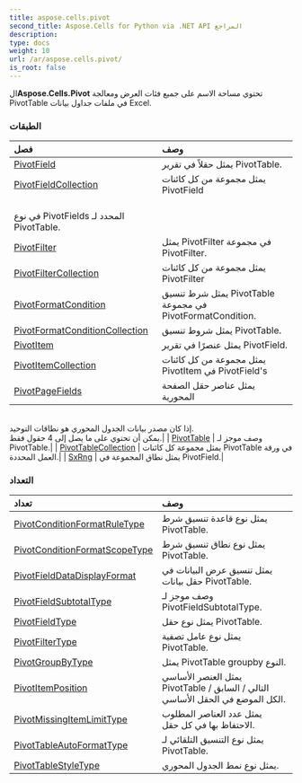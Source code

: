 ```yaml
---
title: aspose.cells.pivot
second_title: Aspose.Cells for Python via .NET API المراجع
description:
type: docs
weight: 10
url: /ar/aspose.cells.pivot/
is_root: false
---
```

 ال**Aspose.Cells.Pivot** تحتوي مساحة الاسم على جميع فئات العرض ومعالجة PivotTable في ملفات جداول بيانات Excel.

###  الطبقات
| فصل| وصف|
| :- | :- |
| [PivotField](/cells/python-net/ar/aspose.cells.pivot/pivotfield) |يمثل حقلاً في تقرير PivotTable.|
| [PivotFieldCollection](/cells/python-net/ar/aspose.cells.pivot/pivotfieldcollection) | يمثل مجموعة من كل كائنات PivotField<br/> في نوع PivotFields المحدد لـ PivotTable.|
| [PivotFilter](/cells/python-net/ar/aspose.cells.pivot/pivotfilter) | يمثل PivotFilter في مجموعة PivotFilter.|
| [PivotFilterCollection](/cells/python-net/ar/aspose.cells.pivot/pivotfiltercollection) | يمثل مجموعة من كل كائنات PivotFilter|
| [PivotFormatCondition](/cells/python-net/ar/aspose.cells.pivot/pivotformatcondition) | يمثل شرط تنسيق PivotTable في مجموعة PivotFormatCondition.|
| [PivotFormatConditionCollection](/cells/python-net/ar/aspose.cells.pivot/pivotformatconditioncollection) | يمثل شروط تنسيق PivotTable.|
| [PivotItem](/cells/python-net/ar/aspose.cells.pivot/pivotitem) | يمثل عنصرًا في تقرير PivotField.|
| [PivotItemCollection](/cells/python-net/ar/aspose.cells.pivot/pivotitemcollection) | يمثل مجموعة من كل كائنات PivotItem في PivotField's|
| [PivotPageFields](/cells/python-net/ar/aspose.cells.pivot/pivotpagefields) | يمثل عناصر حقل الصفحة المحورية<br/>إذا كان مصدر بيانات الجدول المحوري هو نطاقات التوحيد.<br/> يمكن أن تحتوي على ما يصل إلى 4 حقول فقط.|
| [PivotTable](/cells/python-net/ar/aspose.cells.pivot/pivottable) | وصف موجز لـ PivotTable.|
| [PivotTableCollection](/cells/python-net/ar/aspose.cells.pivot/pivottablecollection) | يمثل مجموعة كل كائنات PivotTable في ورقة العمل المحددة.|
| [SxRng](/cells/python-net/ar/aspose.cells.pivot/sxrng) | يمثل نطاق المجموعة في PivotField.|


###  التعداد
|تعداد| وصف|
| :- | :- |
| [PivotConditionFormatRuleType](/cells/python-net/ar/aspose.cells.pivot/pivotconditionformatruletype) | يمثل نوع قاعدة تنسيق شرط PivotTable.|
| [PivotConditionFormatScopeType](/cells/python-net/ar/aspose.cells.pivot/pivotconditionformatscopetype) | يمثل نوع نطاق تنسيق شرط PivotTable.|
| [PivotFieldDataDisplayFormat](/cells/python-net/ar/aspose.cells.pivot/pivotfielddatadisplayformat) | يمثل تنسيق عرض البيانات في حقل بيانات PivotTable.|
| [PivotFieldSubtotalType](/cells/python-net/ar/aspose.cells.pivot/pivotfieldsubtotaltype) |وصف موجز لـ PivotFieldSubtotalType.|
| [PivotFieldType](/cells/python-net/ar/aspose.cells.pivot/pivotfieldtype) | يمثل نوع حقل PivotTable.|
| [PivotFilterType](/cells/python-net/ar/aspose.cells.pivot/pivotfiltertype) | يمثل نوع عامل تصفية PivotTable.|
| [PivotGroupByType](/cells/python-net/ar/aspose.cells.pivot/pivotgroupbytype) | يمثل PivotTable groupby النوع.|
| [PivotItemPosition](/cells/python-net/ar/aspose.cells.pivot/pivotitemposition) | يمثل العنصر الأساسي PivotTable التالي / السابق / الكل الموضع في الحقل الأساسي.|
| [PivotMissingItemLimitType](/cells/python-net/ar/aspose.cells.pivot/pivotmissingitemlimittype) | يمثل عدد العناصر المطلوب الاحتفاظ بها في كل حقل.|
| [PivotTableAutoFormatType](/cells/python-net/ar/aspose.cells.pivot/pivottableautoformattype) | يمثل نوع التنسيق التلقائي لـ PivotTable.|
| [PivotTableStyleType](/cells/python-net/ar/aspose.cells.pivot/pivottablestyletype) | يمثل نوع نمط الجدول المحوري.|


